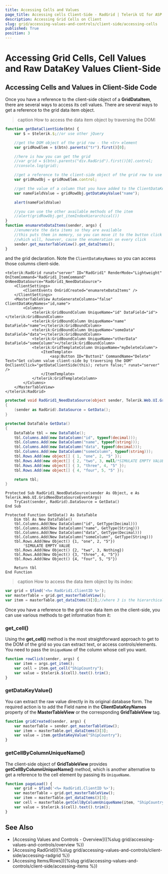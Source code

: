 ```yaml
---
title: Accessing Cells and Values
page_title: Accessing cells Client-Side - RadGrid | Telerik UI for ASP.NET AJAX
description: Accessing Grid Cells on Client
slug: grid/accessing-values-and-controls/client-side/accessing-cells
published: True
position: 3
---
```


# Accessing Grid Cells, Cell Values and Raw DataKey Values Client-Side

## Accessing Cells and Values in Client-Side Code

Once you have a reference to the client-side object of a **GridDataItem**, there are several ways to access its cell values. There are several ways to get a reference to the grid data item object.

>caption How to access the data item object by traversing the DOM:


````JavaScript
function getDataClientSide(btn) {
	var $ = $telerik.$;//or use other jQuery

	//get the DOM object of the grid row - the <tr> element
	var gridRowElem = $(btn).parents("tr").first()[0];

	//here is how you can get the grid
	//var grid = $(btn).parents("div.RadGrid").first()[0].control;
	//console.log(grid);

	//get a reference to the client-side object of the grid row to use its API
	var gridRowObj = gridRowElem.control;

	//get the value of a column that you have added to the ClientDataKeyNames collection
	var nameFieldValue = gridRowObj.getDataKeyValue("name");

	alert(nameFieldValue)

	//you can use the other available methods of the item
	//alert(gridRowObj.get_itemIndexHierarchical())
}
function enumareteDataItems(sender, args) {
	//enumerate the data items so they are available
	//this puts them in memory, so you can move it to the button click handler
	//which will, however, cause the enumeration on every click
	sender.get_masterTableView().get_dataItems();
}
````

and the grid declaration. Note the `ClientDataKeyNames` so you can access those columns client-side.

````ASP.NET
<telerik:RadGrid runat="server" ID="RadGrid1" RenderMode="Lightweight" OnItemCommand="RadGrid1_ItemCommand" OnNeedDataSource="RadGrid1_NeedDataSource">
	<ClientSettings>
		<ClientEvents OnGridCreated="enumareteDataItems" />
	</ClientSettings>
	<MasterTableView AutoGenerateColumns="false" ClientDataKeyNames="id,name">
		<Columns>
			<telerik:GridBoundColumn UniqueName="id" DataField="id"></telerik:GridBoundColumn>
			<telerik:GridBoundColumn UniqueName="name" DataField="name"></telerik:GridBoundColumn>
			<telerik:GridBoundColumn UniqueName="someData" DataField="data"></telerik:GridBoundColumn>
			<telerik:GridBoundColumn UniqueName="otherData" DataField="someColumn"></telerik:GridBoundColumn>
			<telerik:GridTemplateColumn UniqueName="myDeleteColumn">
				<ItemTemplate>
					<asp:Button ID="Button1" CommandName="Delete" Text="Get column value client-side by traversing the DOM" OnClientClick="getDataClientSide(this); return false;" runat="server" />
				</ItemTemplate>
			</telerik:GridTemplateColumn>
		</Columns>
	</MasterTableView>
</telerik:RadGrid>
````
````C#
protected void RadGrid1_NeedDataSource(object sender, Telerik.Web.UI.GridNeedDataSourceEventArgs e)
{
	(sender as RadGrid).DataSource = GetData();
}

protected DataTable GetData()
{
	DataTable tbl = new DataTable();
	tbl.Columns.Add(new DataColumn("id", typeof(decimal)));
	tbl.Columns.Add(new DataColumn("name", typeof(string)));
	tbl.Columns.Add(new DataColumn("data", typeof(decimal)));
	tbl.Columns.Add(new DataColumn("someColumn", typeof(string)));
	tbl.Rows.Add(new object[] { 1, "one", 2, "5" });
	tbl.Rows.Add(new object[] { 2, "two", 3, null/*SIMULATE EMPTY VALUE*/ });
	tbl.Rows.Add(new object[] { 3, "three", 4, "5" });
	tbl.Rows.Add(new object[] { 4, "four", 5, "5" });

	return tbl;
}
````
````VB
Protected Sub RadGrid1_NeedDataSource(sender As Object, e As Telerik.Web.UI.GridNeedDataSourceEventArgs)
	TryCast(sender, RadGrid).DataSource = GetData()
End Sub

Protected Function GetData() As DataTable
	Dim tbl As New DataTable()
	tbl.Columns.Add(New DataColumn("id", GetType(Decimal)))
	tbl.Columns.Add(New DataColumn("name", GetType(String)))
	tbl.Columns.Add(New DataColumn("data", GetType(Decimal)))
	tbl.Columns.Add(New DataColumn("someColumn", GetType(String)))
	tbl.Rows.Add(New Object() {1, "one", 2, "5"})
		'SIMULATE EMPTY VALUE
	tbl.Rows.Add(New Object() {2, "two", 3, Nothing})
	tbl.Rows.Add(New Object() {3, "three", 4, "5"})
	tbl.Rows.Add(New Object() {4, "four", 5, "5"})

	Return tbl
End Function
````

>caption How to access the data item object by its index:

````JavaScript
var grid = $find('<%= RadGrid1.ClientID %>');
var masterTable = grid.get_masterTableView();
var item = masterTable.get_dataItems()[3];//where 3 is the hierarchical index of the item you want
````

Once you have a reference to the grid row data item on the client-side, you can use various methods to get information from it:

### get_cell() 

Using the **get_cell()** method is the most straightforward approach to get to the DOM of the grid so you can extract text, or access controls/elements. You need to pass the `UniqueName` of the column whose cell you want.

````JavaScript
function rowClick(sender, args) {
    var item = args.get_item();
    var cell = item.get_cell("ShipCountry");
    var value = $telerik.$(cell).text().trim();
}
````

### getDataKeyValue()

You can extract the raw value directly in its original database form. The required action is to add the Field name in the **ClientDataKeyNames** property of the **MasterTableView** or the corresponding **GridTableView** tag.

````JavaScript
function gridCreated(sender, args) {
    var masterTable = sender.get_masterTableView();
    var item = masterTable.get_dataItems()[3];
    var value = item.getDataKeyValue("ShipCountry");
}
````

### getCellByColumnUniqueName()

The client-side object of **GridTableView** provides **getCellByColumnUniqueName()** method, which is another alternative to get a reference to the cell element by passing its `UniqueName`.

````JavaScript
function pageLoad() {
    var grid = $find('<%= RadGrid1.ClientID %>');
    var masterTable = grid.get_masterTableView();
    var item = masterTable.get_dataItems()[3];
    var cell = masterTable.getCellByColumnUniqueName(item, "ShipCountry");
    var value = $telerik.$(cell).text().trim();
}
````

## See Also

- [Accessing Values and Controls - Overview]({%slug grid/accessing-values-and-controls/overview %})
- [Accessing RadGrid]({%slug grid/accessing-values-and-controls/client-side/accessing-radgrid %})
- [Accessing Items/Rows]({%slug grid/accessing-values-and-controls/client-side/accessing-items %})

